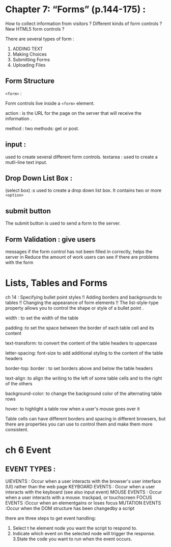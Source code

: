 # Chapter 7: “Forms” (p.144-175) :
How to collect information from visitors ?
Different kinds of form controls ?
New HTML5 form controls ?

There are several types of form : 
1. ADDING TEXT
2. Making Choices
3. Submitting Forms
4. Uploading Files
## Form Structure
`<form>` :     





Form controls live inside a 
`<form>` element.


action : is the URL for the page on the 
server that will receive the 
information .

method : two methods: get or post.
## input : 
used to create several different form 
controls.
textarea : used to create a mutli-line 
text input.
## Drop Down List Box : 
(select box) :s used 
to create a drop down list box. It 
contains two or more `<option>`
## submit button
The submit button is used to 
send a form to the server.
## Form Validation : give users 
messages if the form control has 
not been filled in correctly, helps the server in Reduce the amount of work 
 users can see if there 
are problems with the form 
# Lists, Tables and Forms
ch 14 : 
Specifying bullet point styles !!
Adding borders and backgrounds to tables !!
Changing the appearance of form elements !! 
The list-style-type property 
allows you to control the shape 
or style of a bullet point .



width : to set the width of the 
table



padding :to set the space 
between the border of each table 
cell and its content


text-transform:  to convert the 
content of the table headers to 
uppercase


letter-spacing:  font-size
to add additional styling to the 
content of the table headers

border-top: border :
to set borders above and below 
the table headers



text-align :to align the writing 
to the left of some table cells and 
to the right of the others



background-color:  to change 
the background color of the 
alternating table rows



hover:  to highlight a table row 
when a user's mouse goes over it

Table cells can have different borders and spacing in 
different browsers, but there are properties you can 
use to control them and make them more consistent. 
 # ch 6 Event 
 ## EVENT TYPES : 
UIEVENTS : Occur when a user interacts with the browser's user interface (UI) rather than the web page
KEYBOARD EVENTS : Occur when a user interacts with the keyboard (see also input event) 
MOUSE EVENTS : Occur when a user interacts with a mouse. trackpad, or touchscreen
FOCUS EVENTS :Occur when an elementgains or loses focus
MUTATION EVENTS :Occur when the DOM structure has been changedby a script

 there are three 
steps to get event handling: 
1. Select t he element 
node you want the 
script to respond to. 
2. Indicate which event on 
the selected node will 
trigger the response. 
3.State the code you want 
to run when the event 
occurs. 